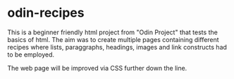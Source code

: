 # odin-recipes

This is a beginner friendly html project from "Odin Project" that tests the basics of html. 
The aim was to create multiple pages containing different recipes where lists, paraggraphs, headings, images and link constructs had to be employed. 

The web page will be improved via CSS further down the line. 
